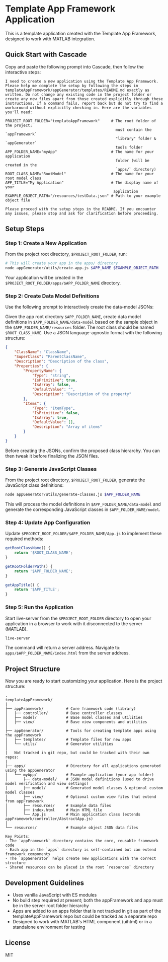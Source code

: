 # Template App Framework Application

This is a template application created with the Template App Framework, designed to work with MATLAB integration.

## Quick Start with Cascade

Copy and paste the following prompt into Cascade, then follow the interactive steps:

```
I need to create a new application using the Template App Framework. Please help me complete the setup by following the steps in templateAppFramework/appGenerator/templates/README.md exactly as written. Do not change any existing code in the project folder or create any new files apart from those created explicitly through these instructions. If a command fails, report back but do not try to find a workaround without explicitly checking in. Here are the variables you'll need:

PROJECT_ROOT_FOLDER="templateAppFramework"     # The root folder of the project;
                                                 must contain the `appFramework`
                                                 "library" folder & `appGenerator`
                                                 tools folder
APP_FOLDER_NAME="myApp"                        # The name for your application
                                                 folder (will be created in the
                                                 `apps/` directory)
ROOT_CLASS_NAME="RootModel"                    # The name for your root model class
APP_TITLE="My Application"                     # The display name of your
                                                application
EXAMPLE_OBJECT_PATH="/resources/testData.json" # Path to your example object file

Please proceed with the setup steps in the README. If you encounter any issues, please stop and ask for clarification before proceeding.
```

## Setup Steps

### Step 1: Create a New Application
From the project root directory, `$PROJECT_ROOT_FOLDER`, run:

```bash
# This will create your app in the apps/ directory
node appGenerator/utils/create-app.js $APP_NAME $EXAMPLE_OBJECT_PATH
```

Your application will be created in the `$PROJECT_ROOT_FOLDER/apps/$APP_FOLDER_NAME` directory.

### Step 2: Create Data Model Definitions
Use the following prompt to interactively create the data-model JSONs:

Given the app root directory `$APP_FOLDER_NAME`, create data model definitions in `$APP_FOLDER_NAME/data-model` based on the sample object in the `$APP_FOLDER_NAME/resources` folder. The root class should be named `$ROOT_CLASS_NAME`. Use a JSON language-agnostic format with the following structure:

```json
{
    "ClassName": "ClassName",
    "SuperClass": "ParentClassName",
    "Description": "Description of the class",
    "Properties": {
        "PropertyName": {
            "Type": "string",
            "IsPrimitive": true,
            "IsArray": false,
            "DefaultValue": "",
            "Description": "Description of the property"
        },
        "Items": {
            "Type": "ItemType",
            "IsPrimitive": false,
            "IsArray": true,
            "DefaultValue": [],
            "Description": "Array of items"
        }
    }
}
```

Before creating the JSONs, confirm the proposed class hierarchy. You can then tweak it before finalizing the JSON files.

### Step 3: Generate JavaScript Classes
From the project root directory, `$PROJECT_ROOT_FOLDER`, generate the JavaScript class definitions:

```bash
node appGenerator/utils/generate-classes.js $APP_FOLDER_NAME
```

This will process the model definitions in `$APP_FOLDER_NAME/data-model` and generate the corresponding JavaScript classes in `$APP_FOLDER_NAME/model`.

### Step 4: Update App Configuration
Update `$PROJECT_ROOT_FOLDER/$APP_FOLDER_NAME/App.js` to implement these required methods:

```javascript
getRootClassName() {
    return '$ROOT_CLASS_NAME';
}

getRootFolderPath() {
    return '$APP_FOLDER_NAME';
}

getAppTitle() {
    return '$APP_TITLE';
}
```

### Step 5: Run the Application
Start live-server from the `$PROJECT_ROOT_FOLDER` directory to open your application in a browser to work with it disconnected to the server (MATLAB).

```bash
live-server
```

The command will return a server address. Navigate to: `apps/$APP_FOLDER_NAME/index.html` from the server address.

## Project Structure
Now you are ready to start customizing your application. Here is the project structure:
```
.
templateAppFramework/
|
├── appFramework/          # Core framework code (library)
│   ├── controller/        # Base controller classes
│   ├── model/             # Base model classes and utilities
│   ├── view/              # Base view components and utilities
│
├── appGenerator/          # Tools for creating template apps using the appFramework
│   ├── templates/         # Template files for new apps
│   └── utils/             # Generator utilities
│
|   Not tracked in git repo, but could be tracked with their own repos:
|
├── apps/                  # Directory for all applications generated using the appGenerator
│   └── myApp/             # Example application (your app folder)
│       ├── data-model/    # JSON model definitions (used to drive model verification and view settings)
│       ├── model/         # Generated model classes & optional custom model classes
│       ├── view/          # Optional custom view files that extend from appFramework
│       ├── resources/     # Example data files
│       ├── index.html     # Main HTML file
│       └── App.js         # Main application class (extends appFramework/controller/AbstractApp.js)
│
└── resources/             # Example object JSON data files

Key Points:
- The `appFramework` directory contains the core, reusable framework code
- Each app in the `apps` directory is self-contained but can extend framework components
- The `appGenerator` helps create new applications with the correct structure
- Shared resources can be placed in the root `resources` directory
```

## Development Guidelines

- Uses vanilla JavaScript with ES modules
- No build step required at present; both the appFramework and app must be in the server root folder hierarchy
- Apps are added to an apps folder that is not tracked in git as part of the templateAppFramework repo but could be tracked as a separate repo
- Designed to work with MATLAB's HTML component (uihtml) or in a standalone environment for testing

## License

MIT
